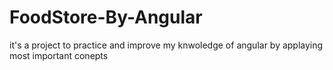 # FoodStore-By-Angular
it's a project to practice and improve my knwoledge of angular by applaying most important conepts

